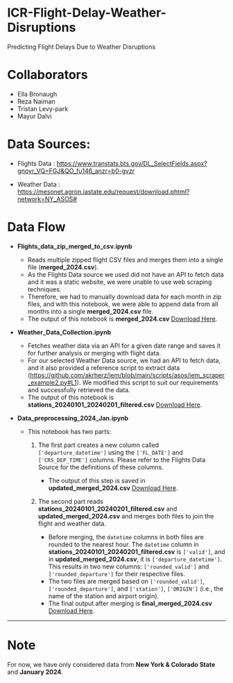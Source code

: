 # ICR-Flight-Delay-Weather-Disruptions
Predicting Flight Delays Due to Weather Disruptions

# Collaborators
  - Ella Bronaugh
  - Reza Naiman
  - Tristan Levy-park
  - Mayur Dalvi

# Data Sources:
  - Flights Data :  https://www.transtats.bts.gov/DL_SelectFields.aspx?gnoyr_VQ=FGJ&QO_fu146_anzr=b0-gvzr

  - Weather Data : https://mesonet.agron.iastate.edu/request/download.phtml?network=NY_ASOS#


# Data Flow

  - **Flights_data_zip_merged_to_csv.ipynb**
      - Reads multiple zipped flight CSV files and merges them into a single file (**merged_2024.csv**).
      - As the Flights Data source we used did not have an API to fetch data and it was a static website, we were unable to use web scraping techniques.
      - Therefore, we had to manually download data for each month in zip files, and with this notebook, we were able to append data from all months into a single **merged_2024.csv** file.
      - The output of this notebook is **merged_2024.csv** [Download Here](https://mega.nz/file/KmRTBDBQ#_L5rGlTElklXgMKc4glxivIkzg8kWv-7y_tnZs8otGA).
  
  - **Weather_Data_Collection.ipynb**
      - Fetches weather data via an API for a given date range and saves it for further analysis or merging with flight data.
      - For our selected Weather Data source, we had an API to fetch data, and it also provided a reference script to extract data (https://github.com/akrherz/iem/blob/main/scripts/asos/iem_scraper_example2.py#L1). We modified this script to suit our requirements and successfully retrieved the data.
      - The output of this notebook is **stations_20240101_20240201_filtered.csv** [Download Here](https://mega.nz/file/b6YVDCBR#SJoVNYPPMNZVxBdW46OIm678Qi2z_i1e9b2iUDOpbR4).

  - **Data_preprocessing_2024_Jan.ipynb**
      - This notebook has two parts:
          1. The first part creates a new column called `['departure_datetime']` using the `['FL_DATE']` and `['CRS_DEP_TIME']` columns. Please refer to the Flights Data Source for the definitions of these columns.
             - The output of this step is saved in **updated_merged_2024.csv** [Download Here](https://mega.nz/file/LnwAWDAa#FuBDebasteczONPZJp3yyX3fMI5Cbhw4waNDMCeL8Ow).
          
          2. The second part reads **stations_20240101_20240201_filtered.csv** and **updated_merged_2024.csv** and merges both files to join the flight and weather data.
             - Before merging, the `datetime` columns in both files are rounded to the nearest hour. The `datetime` column in **stations_20240101_20240201_filtered.csv** is `['valid']`, and in **updated_merged_2024.csv**, it is `['departure_datetime']`. This results in two new columns: `['rounded_valid']` and `['rounded_departure']` for their respective files.
             - The two files are merged based on `['rounded_valid']`, `['rounded_departure']`, and `['station']`, `['ORIGIN']` (i.e., the name of the station and airport origin).
             - The final output after merging is **final_merged_2024.csv** [Download Here](https://mega.nz/file/i2RxjSDb#j_eV4lIeVZnyZAUo-eEriYKvkMtNn16TByFlYZdxpMY).

---

# Note

For now, we have only considered data from **New York & Colorado State** and **January 2024**.

